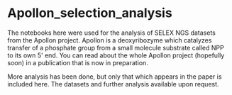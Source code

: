 # Apollon_selection_analysis

The notebooks here were used for the analysis of SELEX NGS datasets from the Apollon project. Apollon is a deoxyribozyme which catalyzes transfer of a phosphate group from a small molecule substrate called NPP to its own 5' end. You can read about the whole Apollon project (hopefully soon) in a publication that is now in preparation. 

More analysis has been done, but only that which appears in the paper is included here. The datasets and further analysis available upon request.
